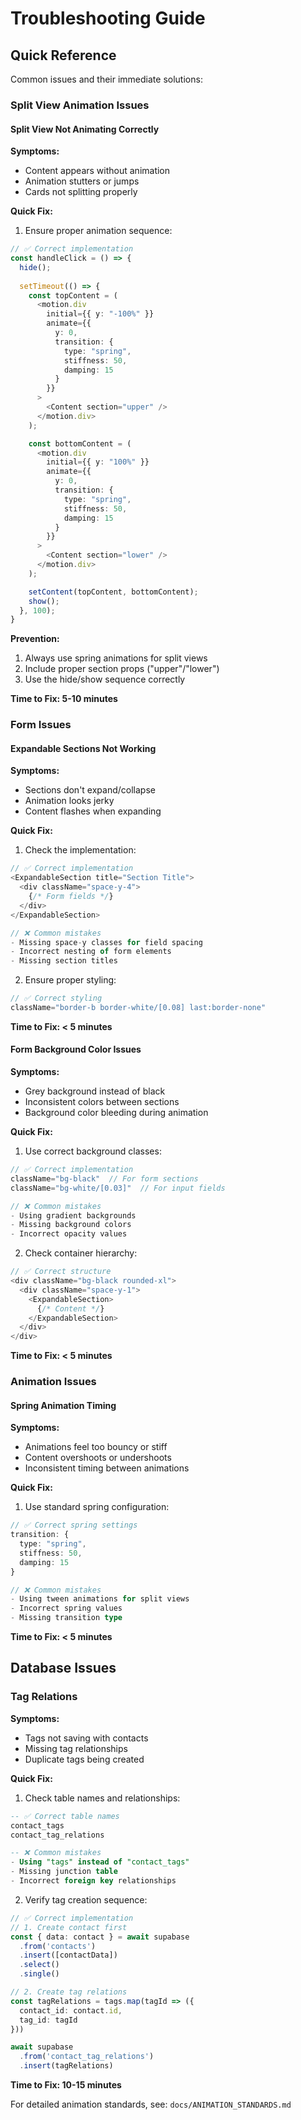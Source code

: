 # Troubleshooting Guide

## Quick Reference
Common issues and their immediate solutions:

### Split View Animation Issues

#### Split View Not Animating Correctly
**Symptoms:**
- Content appears without animation
- Animation stutters or jumps
- Cards not splitting properly

**Quick Fix:**
1. Ensure proper animation sequence:
```typescript
// ✅ Correct implementation
const handleClick = () => {
  hide();
  
  setTimeout(() => {
    const topContent = (
      <motion.div
        initial={{ y: "-100%" }}
        animate={{ 
          y: 0,
          transition: {
            type: "spring",
            stiffness: 50,
            damping: 15
          }
        }}
      >
        <Content section="upper" />
      </motion.div>
    );

    const bottomContent = (
      <motion.div
        initial={{ y: "100%" }}
        animate={{ 
          y: 0,
          transition: {
            type: "spring",
            stiffness: 50,
            damping: 15
          }
        }}
      >
        <Content section="lower" />
      </motion.div>
    );

    setContent(topContent, bottomContent);
    show();
  }, 100);
}
```

**Prevention:**
1. Always use spring animations for split views
2. Include proper section props ("upper"/"lower")
3. Use the hide/show sequence correctly

**Time to Fix: 5-10 minutes**

### Form Issues

#### Expandable Sections Not Working
**Symptoms:**
- Sections don't expand/collapse
- Animation looks jerky
- Content flashes when expanding

**Quick Fix:**
1. Check the implementation:
```typescript
// ✅ Correct implementation
<ExpandableSection title="Section Title">
  <div className="space-y-4">
    {/* Form fields */}
  </div>
</ExpandableSection>

// ❌ Common mistakes
- Missing space-y classes for field spacing
- Incorrect nesting of form elements
- Missing section titles
```

2. Ensure proper styling:
```typescript
// ✅ Correct styling
className="border-b border-white/[0.08] last:border-none"
```

**Time to Fix: < 5 minutes**

#### Form Background Color Issues
**Symptoms:**
- Grey background instead of black
- Inconsistent colors between sections
- Background color bleeding during animation

**Quick Fix:**
1. Use correct background classes:
```typescript
// ✅ Correct implementation
className="bg-black"  // For form sections
className="bg-white/[0.03]"  // For input fields

// ❌ Common mistakes
- Using gradient backgrounds
- Missing background colors
- Incorrect opacity values
```

2. Check container hierarchy:
```typescript
// ✅ Correct structure
<div className="bg-black rounded-xl">
  <div className="space-y-1">
    <ExpandableSection>
      {/* Content */}
    </ExpandableSection>
  </div>
</div>
```

**Time to Fix: < 5 minutes**

### Animation Issues

#### Spring Animation Timing
**Symptoms:**
- Animations feel too bouncy or stiff
- Content overshoots or undershoots
- Inconsistent timing between animations

**Quick Fix:**
1. Use standard spring configuration:
```typescript
// ✅ Correct spring settings
transition: {
  type: "spring",
  stiffness: 50,
  damping: 15
}

// ❌ Common mistakes
- Using tween animations for split views
- Incorrect spring values
- Missing transition type
```

**Time to Fix: < 5 minutes**

## Database Issues

### Tag Relations
**Symptoms:**
- Tags not saving with contacts
- Missing tag relationships
- Duplicate tags being created

**Quick Fix:**
1. Check table names and relationships:
```sql
-- ✅ Correct table names
contact_tags
contact_tag_relations

-- ❌ Common mistakes
- Using "tags" instead of "contact_tags"
- Missing junction table
- Incorrect foreign key relationships
```

2. Verify tag creation sequence:
```typescript
// ✅ Correct implementation
// 1. Create contact first
const { data: contact } = await supabase
  .from('contacts')
  .insert([contactData])
  .select()
  .single()

// 2. Create tag relations
const tagRelations = tags.map(tagId => ({
  contact_id: contact.id,
  tag_id: tagId
}))

await supabase
  .from('contact_tag_relations')
  .insert(tagRelations)
```

**Time to Fix: 10-15 minutes**

For detailed animation standards, see: `docs/ANIMATION_STANDARDS.md` 
